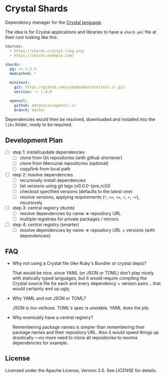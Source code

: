 # Crystal Shards

Dependency manager for the [Crystal language](https://crystal-lang.org).

The idea is for Crystal applications and libraries to have a `shard.yml` file
at their root looking like this:

```yaml
sources:
  - https://shards.crystal-lang.org/
  - https://shards.example.com/

shards:
  pg: >= 1.2.3
  memcached: *

  minitest:
    git: https://github.com/ysbaddaden/minitest.cr.git
    version: ~> 1.0.0

  openssl:
    github: datanoise/openssl.cr
    branch: master
```

Dependencies would then be resolved, downloaded and installed into the `libs`
folder, ready to be required.

## Development Plan

- [ ] step 1: install/update dependencies
  - [ ] clone from Git repositories (with github shortener)
  - [ ] clone from Mercurial repositories (optional)
  - [ ] copy/link from local path

- [ ] step 2: resolve dependencies
  - [ ] recursively install dependencies
  - [ ] list versions using git tags (v0.0.0-{pre,rc}0)
  - [ ] checkout specified versions (defaults to the latest one)
  - [ ] resolve versions, applying requirements (`*`, `>=`, `<=`, `<`, `>`, `~>`), recursively

- [ ] step 3: central registry (dumb)
  - [ ] resolve dependencies by name => repository URL
  - [ ] multiple registries for private packages / mirrors

- [ ] step 4: central registry (smarter)
  - [ ] resolve dependencies by name => repository URL + versions (with dependencies)

## FAQ

- Why not using a Crystal file (like Ruby's Bundler or crystal deps)?

  That would be nice, since YAML (or JSON or TOML) don't play nicely with
  statically typed languages, but it would require compiling the Crystal
  source file for each and every dependency + version pairs... that would
  certainly end up ugly.

- Why YAML and not JSON or TOML?

  JSON is too verbose. TOML's spec is unstable. YAML does the job.

- Why eventually have a central registry?

  Remembering package names is simpler than remembering their package names and
  their repository URL. Also it would speed things up drastically —no more need
  to clone all repositories to resolve dependencies for example.

## License

Licensed under the Apache License, Version 2.0. See LICENSE for details.
